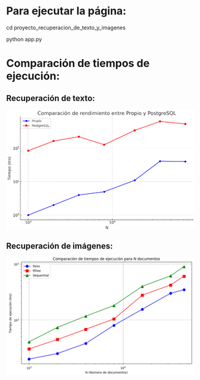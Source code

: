 # Para ejecutar la página: 

cd proyecto_recuperacion_de_texto_y_imagenes

python app.py

# Comparación de tiempos de ejecución:

## Recuperación de texto:

![Comparación de métodos en texto](comparacion_metodos_texto.png)

## Recuperación de imágenes:

![Comparación de métodos en imágenes](comparacion_metodos_imagenes.png)


